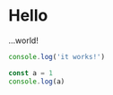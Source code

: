 # Hello

…world!

```js {3-4} fileName=test /a/
console.log('it works!')

const a = 1
console.log(a)
```
